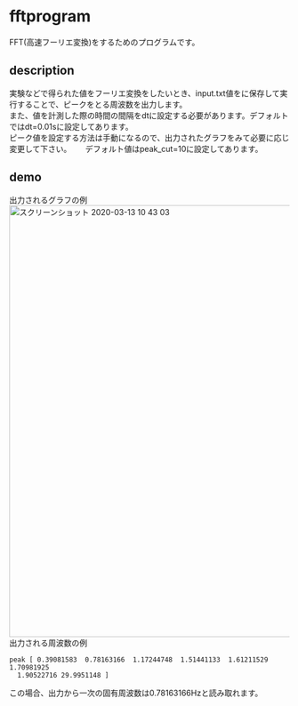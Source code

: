 # fftprogram
FFT(高速フーリエ変換)をするためのプログラムです。
## description  
実験などで得られた値をフーリエ変換をしたいとき、input.txt値をに保存して実行することで、ピークをとる周波数を出力します。   
また、値を計測した際の時間の間隔をdtに設定する必要があります。デフォルトではdt=0.01sに設定してあります。  
ピーク値を設定する方法は手動になるので、出力されたグラフをみて必要に応じ変更して下さい。　　
デフォルト値はpeak_cut=10に設定してあります。
## demo  
出力されるグラフの例
<img width="777" alt="スクリーンショット 2020-03-13 10 43 03" src="https://user-images.githubusercontent.com/54773770/76581690-a54a8900-6517-11ea-8288-66b219d7e54b.png">
出力される周波数の例  
```
peak [ 0.39081583  0.78163166  1.17244748  1.51441133  1.61211529  1.70981925
  1.90522716 29.9951148 ]
```  
この場合、出力から一次の固有周波数は0.78163166Hzと読み取れます。


